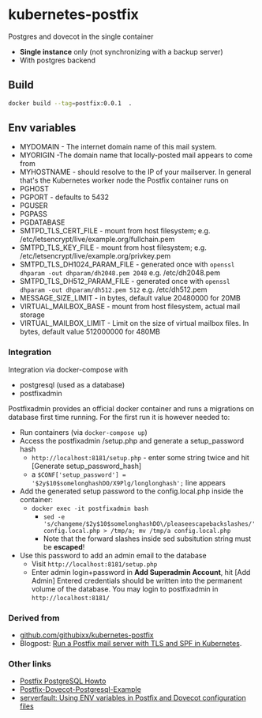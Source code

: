 # kubernetes-postfix

Postgres and dovecot in the single container

 * **Single instance** only (not synchronizing with a backup server)
 * With postgres backend

## Build
```bash
docker build --tag=postfix:0.0.1  .
```

## Env variables
 * MYDOMAIN - The internet domain name of this mail system. 
 * MYORIGIN -The domain name that locally-posted mail appears to come from
 * MYHOSTNAME - should resolve to the IP of your mailserver. In general that's the Kubernetes worker node the Postfix container runs on
 * PGHOST 
 * PGPORT - defaults to 5432
 * PGUSER
 * PGPASS
 * PGDATABASE
 * SMTPD_TLS_CERT_FILE - mount from host filesystem; e.g. /etc/letsencrypt/live/example.org/fullchain.pem
 * SMTPD_TLS_KEY_FILE - mount from host filesystem; e.g. /etc/letsencrypt/live/example.org/privkey.pem
 * SMTPD_TLS_DH1024_PARAM_FILE - generated once with `openssl dhparam -out dhparam/dh2048.pem 2048` e.g. /etc/dh2048.pem
 * SMTPD_TLS_DH512_PARAM_FILE - generated once with `openssl dhparam -out dhparam/dh512.pem 512` e.g. /etc/dh512.pem
 * MESSAGE_SIZE_LIMIT - in bytes, default value 20480000 for 20MB
 * VIRTUAL_MAILBOX_BASE - mount from host filesystem, actual mail storage
 * VIRTUAL_MAILBOX_LIMIT - Limit on the size of virtual mailbox files. In bytes, default value 512000000 for 480MB

### Integration
Integration via docker-compose with
 * postgresql (used as a database)
 * postfixadmin

Postfixadmin provides an official docker container and runs a migrations on database first time running.
For the first run it is however needed to:
 * Run containers (via `docker-compose up`)
 * Access the postfixadmin /setup.php and generate a setup_password hash
   * `http://localhost:8181/setup.php` - enter some string twice and hit [Generate setup_password_hash]
   * a `$CONF['setup_password'] = '$2y$10$somelonghashDO/X9Plg/longlonghash';` line appears
 * Add the generated setup password to the config.local.php inside the container:
   * `docker exec -it postfixadmin bash`
     * `sed -e 's/changeme/$2y$10$somelonghashDO\/pleaseescapebackslashes/' config.local.php > /tmp/a; mv /tmp/a config.local.php` 
     * Note that the forward slashes inside sed subsitution string must be **escaped**!
 * Use this password to add an admin email to the database
   * Visit `http://localhost:8181/setup.php`
   * Enter admin login+password in **Add Superadmin Account**, hit [Add Admin]
Entered credentials should be written into the permanent volume of the database.
You may login to postfixadmin in `http://localhost:8181/`
     
### Derived from 
 * [github.com/githubixx/kubernetes-postfix](https://github.com/githubixx/kubernetes-postfix)
 * Blogpost: [Run a Postfix mail server with TLS and SPF in Kubernetes](https://www.tauceti.blog/post/run-postfix-in-kubernetes/).


### Other links 
 * [Postfix PostgreSQL Howto](http://www.postfix.org/PGSQL_README.html)
 * [Postfix-Dovecot-Postgresql-Example](https://github.com/postfixadmin/postfixadmin/blob/master/DOCUMENTS/Postfix-Dovecot-Postgresql-Example.md)
 * [serverfault: Using ENV variables in Postfix and Dovecot configuration files](https://serverfault.com/questions/1042635/using-env-variables-in-postfix-and-dovecot-configuration-files)
